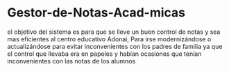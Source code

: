 # Gestor-de-Notas-Acad-micas
el objetivo del sistema es para que se lleve un buen control de notas y sea mas eficientes al centro educativo Adonai, Para irse modernizándose o actualizándose para evitar inconvenientes con los padres de familia ya que el control que llevaba era en papeles y habían ocasiones que tenían inconvenientes con las notas de los alumnos
